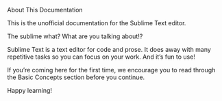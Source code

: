 About This Documentation

This is the unofficial documentation for the Sublime Text editor.

The sublime what? What are you talking about!?

Sublime Text is a text editor for code and prose. It does away with many repetitive tasks so you can focus on your work. And it’s fun to use!

If you’re coming here for the first time, we encourage you to read through the Basic Concepts section before you continue.

Happy learning!
